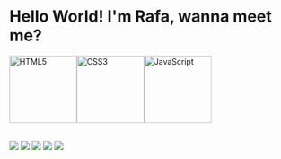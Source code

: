 # Hello World! I'm Rafa, wanna meet me?

<table>
  <img src="https://img.icons8.com/color/2x/html-5.png" width="120" alt="HTML5"><img src="https://img.icons8.com/color/2x/css3.png" width="120" alt="CSS3"><img src="https://img.icons8.com/nolan/2x/javascript.png" width="120" alt="JavaScript">
</table>

<div> 
  <a href="https://www.youtube.com/channel/UCIQwjkXOWsWMTL1Y-c-gUmQ" target="_blank"><img src="https://img.shields.io/badge/YouTube-FF0000?style=for-the-badge&logo=youtube&logoColor=white" target="_blank"></a>
  <a href="https://www.instagram.com/siff2204r/" target="_blank"><img src="https://img.shields.io/badge/-Instagram-%23E4405F?style=for-the-badge&logo=instagram&logoColor=white" target="_blank"></a>
  <a href="https://www.twitch.tv/regulusrk" target="_blank"><img src="https://img.shields.io/badge/Twitch-9146FF?style=for-the-badge&logo=twitch&logoColor=white" target="_blank"></a>
  <a href = "mailto: regulusrk@gmail.com"><img src="https://img.shields.io/badge/-Gmail-%23333?style=for-the-badge&logo=gmail&logoColor=white" target="_blank"></a>
  <a href="https://www.linkedin.com/in/rafael-cristino-b17699228/" target="_blank"><img src="https://img.shields.io/badge/-LinkedIn-%230077B5?style=for-the-badge&logo=linkedin&logoColor=white" target="_blank"></a> 
</div>
